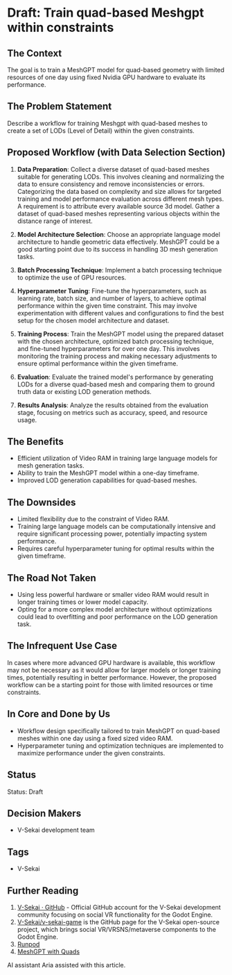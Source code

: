 # Draft: Train quad-based Meshgpt within constraints

## The Context

The goal is to train a MeshGPT model for quad-based geometry with limited resources of one day using fixed Nvidia GPU hardware to evaluate its performance.

## The Problem Statement

Describe a workflow for training Meshgpt with quad-based meshes to create a set of LODs (Level of Detail) within the given constraints.

## Proposed Workflow (with Data Selection Section)

1. **Data Preparation**: Collect a diverse dataset of quad-based meshes suitable for generating LODs. This involves cleaning and normalizing the data to ensure consistency and remove inconsistencies or errors. Categorizing the data based on complexity and size allows for targeted training and model performance evaluation across different mesh types. A requirement is to attribute every available source 3d model. Gather a dataset of quad-based meshes representing various objects within the distance range of interest.

2. **Model Architecture Selection**: Choose an appropriate language model architecture to handle geometric data effectively. MeshGPT could be a good starting point due to its success in handling 3D mesh generation tasks.

3. **Batch Processing Technique**: Implement a batch processing technique to optimize the use of GPU resources.

4. **Hyperparameter Tuning**: Fine-tune the hyperparameters, such as learning rate, batch size, and number of layers, to achieve optimal performance within the given time constraint. This may involve experimentation with different values and configurations to find the best setup for the chosen model architecture and dataset.

5. **Training Process**: Train the MeshGPT model using the prepared dataset with the chosen architecture, optimized batch processing technique, and fine-tuned hyperparameters for over one day. This involves monitoring the training process and making necessary adjustments to ensure optimal performance within the given timeframe.

6. **Evaluation**: Evaluate the trained model's performance by generating LODs for a diverse quad-based mesh and comparing them to ground truth data or existing LOD generation methods.

7. **Results Analysis**: Analyze the results obtained from the evaluation stage, focusing on metrics such as accuracy, speed, and resource usage.

## The Benefits

- Efficient utilization of Video RAM in training large language models for mesh generation tasks.
- Ability to train the MeshGPT model within a one-day timeframe.
- Improved LOD generation capabilities for quad-based meshes.

## The Downsides

- Limited flexibility due to the constraint of Video RAM.
- Training large language models can be computationally intensive and require significant processing power, potentially impacting system performance.
- Requires careful hyperparameter tuning for optimal results within the given timeframe.

## The Road Not Taken

- Using less powerful hardware or smaller video RAM would result in longer training times or lower model capacity.
- Opting for a more complex model architecture without optimizations could lead to overfitting and poor performance on the LOD generation task.

## The Infrequent Use Case

In cases where more advanced GPU hardware is available, this workflow may not be necessary as it would allow for larger models or longer training times, potentially resulting in better performance. However, the proposed workflow can be a starting point for those with limited resources or time constraints.

## In Core and Done by Us

- Workflow design specifically tailored to train MeshGPT on quad-based meshes within one day using a fixed sized video RAM.
- Hyperparameter tuning and optimization techniques are implemented to maximize performance under the given constraints.

## Status

Status: Draft <!-- Draft | Proposed | Rejected | Accepted | Deprecated | Superseded by -->

## Decision Makers

- V-Sekai development team

## Tags

- V-Sekai

## Further Reading

1. [V-Sekai · GitHub](https://github.com/v-sekai) - Official GitHub account for the V-Sekai development community focusing on social VR functionality for the Godot Engine.
2. [V-Sekai/v-sekai-game](https://github.com/v-sekai/v-sekai-game) is the GitHub page for the V-Sekai open-source project, which brings social VR/VRSNS/metaverse components to the Godot Engine.
3. [Runpod](https://www.runpod.io/)
4. [MeshGPT with Quads](https://github.com/lucidrains/meshgpt-pytorch/issues/54)

AI assistant Aria assisted with this article.
